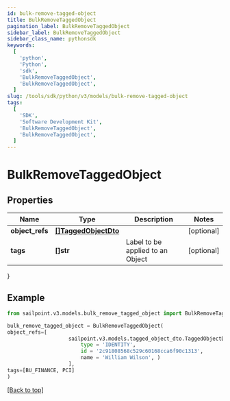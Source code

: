 ```yaml
---
id: bulk-remove-tagged-object
title: BulkRemoveTaggedObject
pagination_label: BulkRemoveTaggedObject
sidebar_label: BulkRemoveTaggedObject
sidebar_class_name: pythonsdk
keywords:
  [
    'python',
    'Python',
    'sdk',
    'BulkRemoveTaggedObject',
    'BulkRemoveTaggedObject',
  ]
slug: /tools/sdk/python/v3/models/bulk-remove-tagged-object
tags:
  [
    'SDK',
    'Software Development Kit',
    'BulkRemoveTaggedObject',
    'BulkRemoveTaggedObject',
  ]
---
```


# BulkRemoveTaggedObject

## Properties

| Name | Type | Description | Notes |
| --- | --- | --- | --- |
| **object_refs** | [**[]TaggedObjectDto**](tagged-object-dto) |  | [optional] |
| **tags** | **[]str** | Label to be applied to an Object | [optional] |

}

## Example

```python
from sailpoint.v3.models.bulk_remove_tagged_object import BulkRemoveTaggedObject

bulk_remove_tagged_object = BulkRemoveTaggedObject(
object_refs=[
                    sailpoint.v3.models.tagged_object_dto.TaggedObjectDto(
                        type = 'IDENTITY',
                        id = '2c91808568c529c60168cca6f90c1313',
                        name = 'William Wilson', )
                    ],
tags=[BU_FINANCE, PCI]
)

```

[[Back to top]](#)
